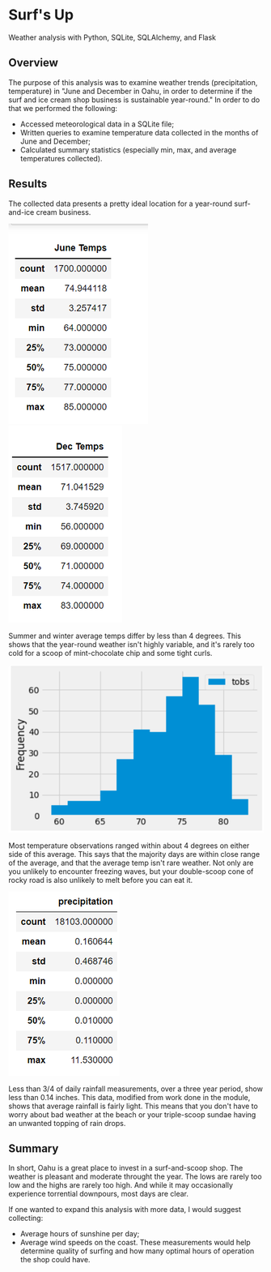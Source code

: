# Surf's Up
Weather analysis with Python, SQLite, SQLAlchemy, and Flask

## Overview
The purpose of this analysis was to examine weather trends (precipitation, temperature) in "June and December in Oahu, in order to determine if the surf and ice cream shop business is sustainable year-round." In order to do that we performed the following:

- Accessed meteorological data in a SQLite file;
- Written queries to examine temperature data collected in the months of June and December;
- Calculated summary statistics (especially min, max, and average temperatures collected).

## Results
The collected data presents a pretty ideal location for a year-round surf-and-ice cream business.

![June Temps](https://github.com/tarini-mi7/surfs_up/blob/main/Resources/june_temp.png) ![Dec Temps](https://github.com/tarini-mi7/surfs_up/blob/main/Resources/dec_temps.png)

Summer and winter average temps differ by less than 4 degrees. This shows that the year-round weather isn't highly variable, and it's rarely too cold for a scoop of mint-chocolate chip and some tight curls.

![Temps](https://github.com/tarini-mi7/surfs_up/blob/main/Resources/temp_histogram.png)

Most temperature observations ranged within about 4 degrees on either side of this average. This says that the majority days are within close range of the average, and that the average temp isn't rare weather. Not only are you unlikely to encounter freezing waves, but your double-scoop cone of rocky road is also unlikely to melt before you can eat it.

![Precipitaion](https://github.com/tarini-mi7/surfs_up/blob/main/Resources/precipitation%20.png)

Less than 3/4 of daily rainfall measurements, over a three year period, show less than 0.14 inches. This data, modified from work done in the module, shows that average rainfall is fairly light. This means that you don't have to worry about bad weather at the beach or your triple-scoop sundae having an unwanted topping of rain drops.

## Summary
In short, Oahu is a great place to invest in a surf-and-scoop shop. The weather is pleasant and moderate throught the year. The lows are rarely too low and the highs are rarely too high. And while it may occasionally experience torrential downpours, most days are clear.

If one wanted to expand this analysis with more data, I would suggest collecting:

- Average hours of sunshine per day;
- Average wind speeds on the coast. These measurements would help determine quality of surfing and how many optimal hours of operation the shop could have.
